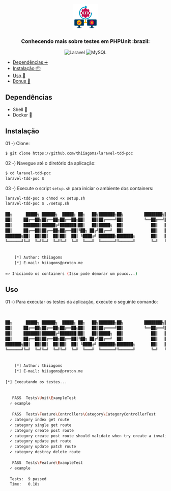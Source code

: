 <div align="center">
  <a href="https://github.com/thiiagoms/laravel-tdd-poc">
      <img src="./assets/img/testing.png" alt="Logo" width="80" height="80">
  </a>
  <h3>Conhecendo mais sobre testes em PHPUnit :brazil:</h3>
  <p float="left">
    <img
      src="https://img.shields.io/badge/laravel-%23FF2D20.svg?style=for-the-badge&logo=laravel&logoColor=white"
      alt="Laravel"
    />
 <img
      src="https://img.shields.io/badge/mysql-%2300f.svg?style=for-the-badge&logo=mysql&logoColor=white"
      alt="MySQL"
    />
  </p>
</div>

- [Dependências :heavy_plus_sign:](#dependências)
- [Instalação :package:](#instalação)
- [Uso :runner:](#uso)
- [Bonus :medal_sports:](#bonus)

## Dependências
- Shell :shell:
- Docker :whale:


## Instalação

01 -) Clone:
```bash
$ git clone https://github.com/thiiagoms/laravel-tdd-poc
```

02 -) Navegue até o diretório da aplicação:
```bash
$ cd laravel-tdd-poc
laravel-tdd-poc $
```

03 -) Execute o script `setup.sh` para iniciar o ambiente dos containers:
```bash
laravel-tdd-poc $ chmod +x setup.sh
laravel-tdd-poc $ ./setup.sh

██╗      █████╗ ██████╗  █████╗ ██╗   ██╗███████╗██╗         ████████╗██████╗ ██████╗
██║     ██╔══██╗██╔══██╗██╔══██╗██║   ██║██╔════╝██║         ╚══██╔══╝██╔══██╗██╔══██╗
██║     ███████║██████╔╝███████║██║   ██║█████╗  ██║            ██║   ██║  ██║██║  ██║
██║     ██╔══██║██╔══██╗██╔══██║╚██╗ ██╔╝██╔══╝  ██║            ██║   ██║  ██║██║  ██║
███████╗██║  ██║██║  ██║██║  ██║ ╚████╔╝ ███████╗███████╗       ██║   ██████╔╝██████╔╝
╚══════╝╚═╝  ╚═╝╚═╝  ╚═╝╚═╝  ╚═╝  ╚═══╝  ╚══════╝╚══════╝       ╚═╝   ╚═════╝ ╚═════╝


    [*] Author: thiiagoms
    [*] E-mail: hiiagoms@proton.me

=> Iniciando os containers (Isso pode demorar um pouco...)

```
## Uso

01 -) Para executar os testes da aplicação, execute o seguinte comando:
```bash


██╗      █████╗ ██████╗  █████╗ ██╗   ██╗███████╗██╗         ████████╗██████╗ ██████╗
██║     ██╔══██╗██╔══██╗██╔══██╗██║   ██║██╔════╝██║         ╚══██╔══╝██╔══██╗██╔══██╗
██║     ███████║██████╔╝███████║██║   ██║█████╗  ██║            ██║   ██║  ██║██║  ██║
██║     ██╔══██║██╔══██╗██╔══██║╚██╗ ██╔╝██╔══╝  ██║            ██║   ██║  ██║██║  ██║
███████╗██║  ██║██║  ██║██║  ██║ ╚████╔╝ ███████╗███████╗       ██║   ██████╔╝██████╔╝
╚══════╝╚═╝  ╚═╝╚═╝  ╚═╝╚═╝  ╚═╝  ╚═══╝  ╚══════╝╚══════╝       ╚═╝   ╚═════╝ ╚═════╝


    [*] Author: thiiagoms
    [*] E-mail: hiiagoms@proton.me

[*] Executando os testes...


   PASS  Tests\Unit\ExampleTest
  ✓ example

   PASS  Tests\Feature\Controllers\Category\CategoryControllerTest
  ✓ category index get route
  ✓ category single get route
  ✓ category create post route
  ✓ category create post route should validate when try create a invalid category
  ✓ category update put route
  ✓ category update patch route
  ✓ category destroy delete route

   PASS  Tests\Feature\ExampleTest
  ✓ example

  Tests:  9 passed
  Time:   0.18s
```
